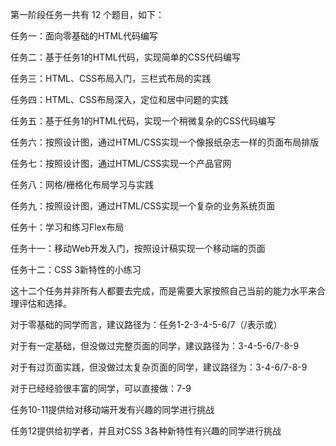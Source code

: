 第一阶段任务一共有 12 个题目，如下：

任务一：面向零基础的HTML代码编写

任务二：基于任务1的HTML代码，实现简单的CSS代码编写

任务三：HTML、CSS布局入门，三栏式布局的实践

任务四：HTML、CSS布局深入，定位和居中问题的实践

任务五：基于任务1的HTML代码，实现一个稍微复杂的CSS代码编写

任务六：按照设计图，通过HTML/CSS实现一个像报纸杂志一样的页面布局排版

任务七：按照设计图，通过HTML/CSS实现一个产品官网

任务八：网格/栅格化布局学习与实践

任务九：按照设计图，通过HTML/CSS实现一个复杂的业务系统页面

任务十：学习和练习Flex布局

任务十一：移动Web开发入门，按照设计稿实现一个移动端的页面

任务十二：CSS 3新特性的小练习

这十二个任务并非所有人都要去完成，而是需要大家按照自己当前的能力水平来合理评估和选择。

对于零基础的同学而言，建议路径为：任务1-2-3-4-5-6/7（/表示或）

对于有一定基础，但没做过完整页面的同学，建议路径为：3-4-5-6/7-8-9

对于有过页面实践，但没做过太复杂页面的同学，建议路径为：3-4-6/7-8-9

对于已经经验很丰富的同学，可以直接做：7-9

任务10-11提供给对移动端开发有兴趣的同学进行挑战

任务12提供给初学者，并且对CSS 3各种新特性有兴趣的同学进行挑战
